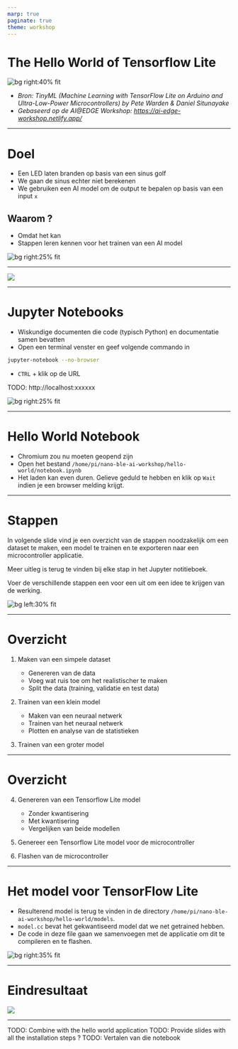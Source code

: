 ```yaml
---
marp: true
paginate: true
theme: workshop
---
```


# <!-- fit --> The Hello World of Tensorflow Lite

![bg right:40% fit](./img/helloworld.jpg)

- *Bron: TinyML (Machine Learning with TensorFlow Lite on Arduino and Ultra-Low-Power Microcontrollers) by Pete Warden & Daniel Situnayake*
- *Gebaseerd op de AI@EDGE Workshop: https://ai-edge-workshop.netlify.app/*

---

# Doel

- Een LED laten branden op basis van een sinus golf
- We gaan de sinus echter niet berekenen
- We gebruiken een AI model om de output te bepalen op basis van een input `x`

## Waarom ?

- Omdat het kan
- Stappen leren kennen voor het trainen van een AI model

![bg right:25% fit](./img/goal.jpg)

---

![](./img/sine.svg)

---

# Jupyter Notebooks

- Wiskundige documenten die code (typisch Python) en documentatie samen bevatten
- Open een terminal venster en geef volgende commando in

```bash
jupyter-notebook --no-browser
```

- `CTRL` + klik op de URL

TODO: http://localhost:xxxxxx

![bg right:25% fit](./img/jupyter.png)

---

# Hello World Notebook

- Chromium zou nu moeten geopend zijn
- Open het bestand `/home/pi/nano-ble-ai-workshop/hello-world/notebook.ipynb`
- Het laden kan even duren. Gelieve geduld te hebben en klik op `Wait` indien je een browser melding krijgt.

---

# Stappen

In volgende slide vind je een overzicht van de stappen noodzakelijk om een dataset te maken, een model te trainen en te exporteren naar een microcontroller applicatie.

Meer uitleg is terug te vinden bij elke stap in het Jupyter notitieboek.

Voer de verschillende stappen een voor een uit om een idee te krijgen van de werking.

![bg left:30% fit](./img/steps.jpg)

---

# Overzicht

1. Maken van een simpele dataset
   - Genereren van de data
   - Voeg wat ruis toe om het realistischer te maken
   - Split the data (training, validatie en test data)

2. Trainen van een klein model
   - Maken van een neuraal netwerk
   - Trainen van het neuraal netwerk
   - Plotten en analyse van de statistieken

3. Trainen van een groter model

---

# Overzicht

4. Genereren van een Tensorflow Lite model
   - Zonder kwantisering
   - Met kwantisering
   - Vergelijken van beide modellen

5. Genereer een Tensorflow Lite model voor de microcontroller
6. Flashen van de microcontroller

---

# Het model voor TensorFlow Lite

- Resulterend model is terug te vinden in de directory `/home/pi/nano-ble-ai-workshop/hello-world/models`.
- `model.cc` bevat het gekwantiseerd model dat we net getrained hebben.
- De code in deze file gaan we samenvoegen met de applicatie om dit te compileren en te flashen.

![bg right:35% fit](./img/succes.jpg)


---

# Eindresultaat

![](./img/nano-ble-sinus-ai.png)


---

TODO: Combine with the hello world application
TODO: Provide slides with all the installation steps ?
TODO: Vertalen van die notebook
